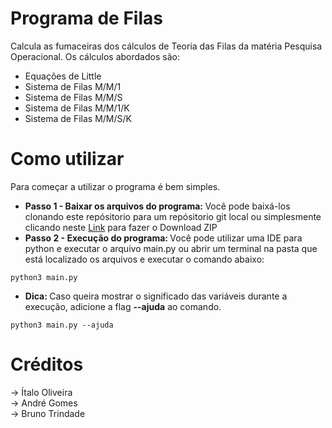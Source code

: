 # Programa de Filas
Calcula as fumaceiras dos cálculos de Teoria das Filas da matéria Pesquisa Operacional.
Os cálculos abordados são:
  - Equações de Little
  - Sistema de Filas M/M/1
  - Sistema de Filas M/M/S
  - Sistema de Filas M/M/1/K
  - Sistema de Filas M/M/S/K


# Como utilizar
Para começar a utilizar o programa é bem simples.

  - <b>Passo 1 - Baixar os arquivos do programa: </b>
    Você pode baixá-los clonando este repósitorio para um repósitorio git local ou simplesmente clicando neste [Link](https://github.com/arkanttus/PO/archive/master.zip) para fazer o Download ZIP<br>
  - <b>Passo 2 - Execução do programa: </b>
  Você pode utilizar uma IDE para python e executar o arquivo main.py ou abrir um terminal na pasta que está localizado os arquivos e executar o comando abaixo:
  ```
  python3 main.py
  ```
  - <b>Dica: </b> Caso queira mostrar o significado das variáveis durante a execução, adicione a flag <b>--ajuda</b> ao comando.
  ```
  python3 main.py --ajuda
  ``` 

# Créditos
-> Ítalo Oliveira<br>
-> André Gomes<br>
-> Bruno Trindade<br>
